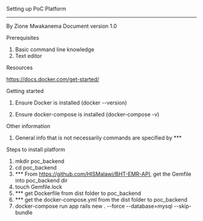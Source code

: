 Setting up PoC Platform
_____________________________________________________________________________________________________________________

By						      Zione Mwakanema
Document version		1.0

Prerequisites

1. Basic command line knowledge
2. Text editor

Resources

https://docs.docker.com/get-started/

Getting started

1. Ensure Docker is installed (docker --version)

2. Ensure docker-compose is installed (docker-compose -v)

Other information

1. General info that is not necessarily commands are specified by ***

Steps to install platform

1. mkdir poc_backend
2. cd poc_backend
3. *** From https://github.com/HISMalawi/BHT-EMR-API, get the Gemfile into poc_backend dir
4. touch Gemfile.lock
5. *** get Dockerfile from dist folder to poc_backend
6. *** get the docker-compose.yml from the dist folder to poc_backend
7. docker-compose run app rails new . --force --database=mysql --skip-bundle

